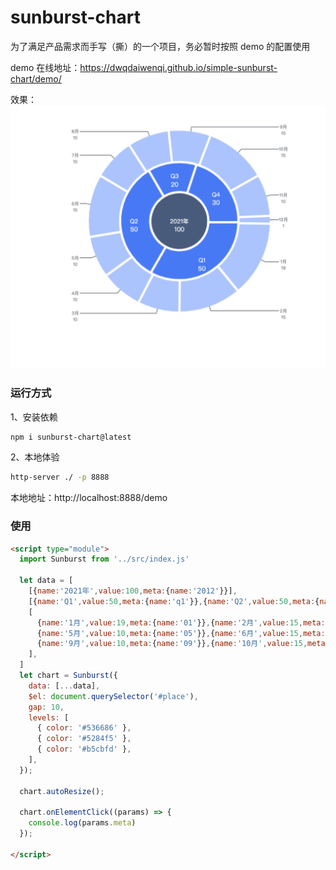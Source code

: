 # sunburst-chart
为了满足产品需求而手写（撕）的一个项目，务必暂时按照 demo 的配置使用

demo 在线地址：https://dwqdaiwenqi.github.io/simple-sunburst-chart/demo/   

效果：
<img src="./preview1.png">
### 运行方式
1、安装依赖
```bash
npm i sunburst-chart@latest
```

2、本地体验
```bash
http-server ./ -p 8888
```
本地地址：http://localhost:8888/demo

### 使用
```html
<script type="module">
  import Sunburst from '../src/index.js'

  let data = [
    [{name:'2021年',value:100,meta:{name:'2012'}}],
    [{name:'Q1',value:50,meta:{name:'q1'}},{name:'Q2',value:50,meta:{name:'q2'}},{name:'Q3',value:20,meta:{name:'q3'}},{name:'Q4',value:30,meta:{name:'q4'}}],
    [
      {name:'1月',value:19,meta:{name:'01'}},{name:'2月',value:15,meta:{name:'02'}},{name:'3月',value:10,meta:{name:'03'}},{name:'4月',value:10,meta:{name:'04'}},
      {name:'5月',value:10,meta:{name:'05'}},{name:'6月',value:15,meta:{name:'06'}},{name:'7月',value:10,meta:{name:'07'}},{name:'8月',value:10,meta:{name:'08'}},
      {name:'9月',value:10,meta:{name:'09'}},{name:'10月',value:15,meta:{name:'10'}},{name:'11月',value:10,meta:{name:'11'}},{name:'12月',value:1,meta:{name:'12'}}
    ],
  ]
  let chart = Sunburst({
    data: [...data],
    $el: document.querySelector('#place'),
    gap: 10,
    levels: [
      { color: '#536686' },
      { color: '#5284f5' },
      { color: '#b5cbfd' },
    ],
  });

  chart.autoResize();

  chart.onElementClick((params) => {
    console.log(params.meta)
  });

</script>

```